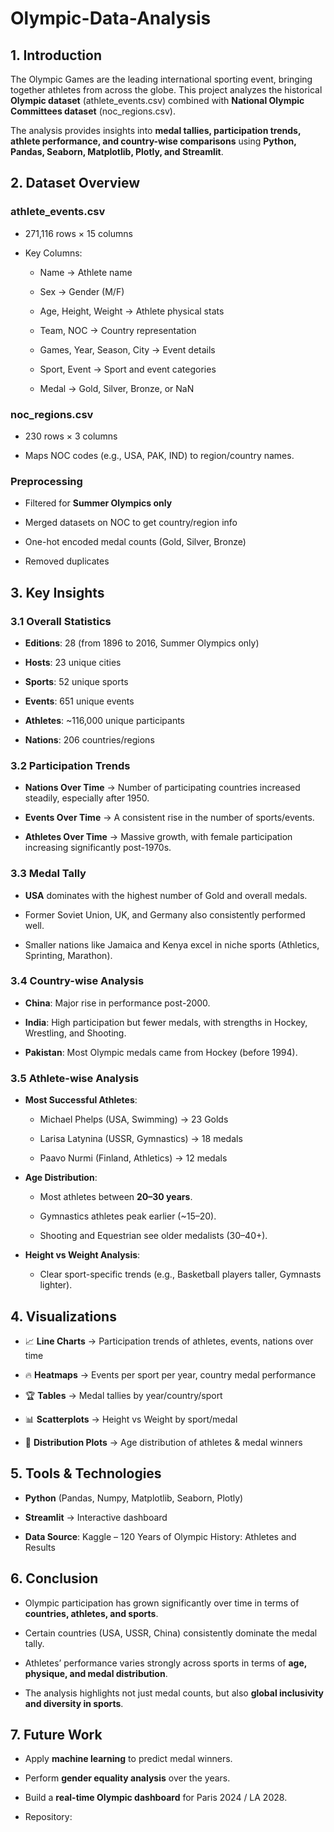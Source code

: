 # Olympic-Data-Analysis
1\. Introduction
----------------

The Olympic Games are the leading international sporting event, bringing together athletes from across the globe. This project analyzes the historical **Olympic dataset** (athlete\_events.csv) combined with **National Olympic Committees dataset** (noc\_regions.csv).

The analysis provides insights into **medal tallies, participation trends, athlete performance, and country-wise comparisons** using **Python, Pandas, Seaborn, Matplotlib, Plotly, and Streamlit**.

2\. Dataset Overview
--------------------

### **athlete\_events.csv**

*   271,116 rows × 15 columns
    
*   Key Columns:
    
    *   Name → Athlete name
        
    *   Sex → Gender (M/F)
        
    *   Age, Height, Weight → Athlete physical stats
        
    *   Team, NOC → Country representation
        
    *   Games, Year, Season, City → Event details
        
    *   Sport, Event → Sport and event categories
        
    *   Medal → Gold, Silver, Bronze, or NaN
        

### **noc\_regions.csv**

*   230 rows × 3 columns
    
*   Maps NOC codes (e.g., USA, PAK, IND) to region/country names.
    

### Preprocessing

*   Filtered for **Summer Olympics only**
    
*   Merged datasets on NOC to get country/region info
    
*   One-hot encoded medal counts (Gold, Silver, Bronze)
    
*   Removed duplicates
    

3\. Key Insights
----------------

### 3.1 Overall Statistics

*   **Editions**: 28 (from 1896 to 2016, Summer Olympics only)
    
*   **Hosts**: 23 unique cities
    
*   **Sports**: 52 unique sports
    
*   **Events**: 651 unique events
    
*   **Athletes**: ~116,000 unique participants
    
*   **Nations**: 206 countries/regions
    

### 3.2 Participation Trends

*   **Nations Over Time** → Number of participating countries increased steadily, especially after 1950.
    
*   **Events Over Time** → A consistent rise in the number of sports/events.
    
*   **Athletes Over Time** → Massive growth, with female participation increasing significantly post-1970s.
    

### 3.3 Medal Tally

*   **USA** dominates with the highest number of Gold and overall medals.
    
*   Former Soviet Union, UK, and Germany also consistently performed well.
    
*   Smaller nations like Jamaica and Kenya excel in niche sports (Athletics, Sprinting, Marathon).
    

### 3.4 Country-wise Analysis

*   **China**: Major rise in performance post-2000.
    
*   **India**: High participation but fewer medals, with strengths in Hockey, Wrestling, and Shooting.
    
*   **Pakistan**: Most Olympic medals came from Hockey (before 1994).
    

### 3.5 Athlete-wise Analysis

*   **Most Successful Athletes**:
    
    *   Michael Phelps (USA, Swimming) → 23 Golds
        
    *   Larisa Latynina (USSR, Gymnastics) → 18 medals
        
    *   Paavo Nurmi (Finland, Athletics) → 12 medals
        
*   **Age Distribution**:
    
    *   Most athletes between **20–30 years**.
        
    *   Gymnastics athletes peak earlier (~15–20).
        
    *   Shooting and Equestrian see older medalists (30–40+).
        
*   **Height vs Weight Analysis**:
    
    *   Clear sport-specific trends (e.g., Basketball players taller, Gymnasts lighter).
        

4\. Visualizations
------------------

*   📈 **Line Charts** → Participation trends of athletes, events, nations over time
    
*   🔥 **Heatmaps** → Events per sport per year, country medal performance
    
*   🏆 **Tables** → Medal tallies by year/country/sport
    
*   📊 **Scatterplots** → Height vs Weight by sport/medal
    
*   🎯 **Distribution Plots** → Age distribution of athletes & medal winners
    

5\. Tools & Technologies
------------------------

*   **Python** (Pandas, Numpy, Matplotlib, Seaborn, Plotly)
    
*   **Streamlit** → Interactive dashboard
    
*   **Data Source**: Kaggle – 120 Years of Olympic History: Athletes and Results
    

6\. Conclusion
--------------

*   Olympic participation has grown significantly over time in terms of **countries, athletes, and sports**.
    
*   Certain countries (USA, USSR, China) consistently dominate the medal tally.
    
*   Athletes’ performance varies strongly across sports in terms of **age, physique, and medal distribution**.
    
*   The analysis highlights not just medal counts, but also **global inclusivity and diversity in sports**.
    

7\. Future Work
---------------

*   Apply **machine learning** to predict medal winners.
    
*   Perform **gender equality analysis** over the years.
    
*   Build a **real-time Olympic dashboard** for Paris 2024 / LA 2028.

*   Repository:
